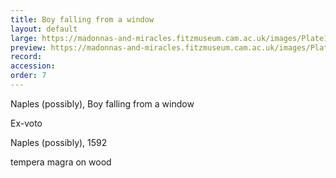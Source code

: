 ```yaml
---
title: Boy falling from a window
layout: default
large: https://madonnas-and-miracles.fitzmuseum.cam.ac.uk/images/Plate142.jpeg
preview: https://madonnas-and-miracles.fitzmuseum.cam.ac.uk/images/Plate142.jpeg
record:
accession:
order: 7
---
```


Naples (possibly), Boy falling from a window

Ex-voto

Naples (possibly), 1592

tempera magra on wood
